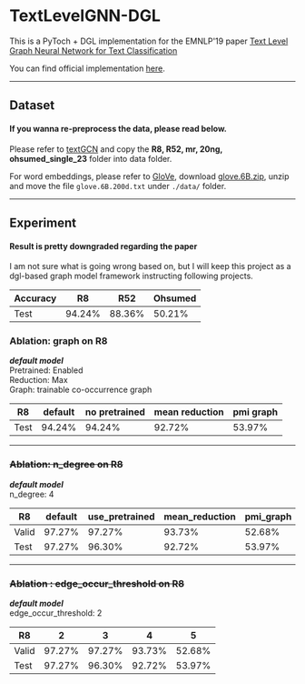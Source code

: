 # TextLevelGNN-DGL

This is a PyToch + DGL implementation for the EMNLP'19 paper [Text Level Graph Neural Network for Text Classification](https://www.aclweb.org/anthology/D19-1345.pdf)

You can find official implementation [here](https://github.com/mojave-pku/TextLevelGCN).

---
## Dataset

#### If you wanna re-preprocess the data, please read below.

Please refer to [textGCN](https://github.com/yao8839836/text_gcn/tree/master/data) 
and copy the **R8, R52, mr, 20ng, ohsumed_single_23** folder into data folder.

For word embeddings, please refer to [GloVe](https://nlp.stanford.edu/projects/glove/), 
download [glove.6B.zip](https://nlp.stanford.edu/data/glove.6B.zip), 
unzip and move the file `glove.6B.200d.txt` under `./data/` folder.

---

## Experiment

#### Result is pretty downgraded regarding the paper

I am not sure what is going wrong based on, but I will keep this project as a dgl-based graph model framework instructing
following projects.

| Accuracy | R8     | R52    | Ohsumed |
|----------|--------|--------|---------|
| Test     | 94.24% | 88.36% | 50.21%  |

### Ablation: graph on R8

***default model***\
Pretrained: Enabled\
Reduction: Max\
Graph: trainable co-occurrence graph

| R8    | default | no pretrained | mean reduction | pmi graph |
|-------|---------|---------------|----------------|-----------|
| Test  | 94.24%  | 94.24%        | 92.72%         | 53.97%    |

---
### ~~Ablation: n_degree on R8~~

***default model***\
n_degree: 4

| R8    | default | use_pretrained | mean_reduction | pmi_graph |
|-------|---------|----------------|----------------|-----------|
| Valid | 97.27%  | 97.27%         | 93.73%         | 52.68%    |
| Test  | 97.27%  |96.30%          | 92.72%         | 53.97%    |

---
### ~~Ablation : edge_occur_threshold on R8~~
***default model***\
edge_occur_threshold: 2

| R8    | 2      | 3      | 4      | 5      |
|-------|--------|--------|--------|--------|
| Valid | 97.27% | 97.27% | 93.73% | 52.68% |
| Test  | 97.27% | 96.30% | 92.72% | 53.97% |

